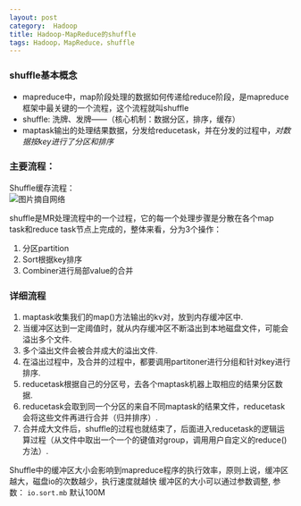 ```yaml
---
layout: post
category:  Hadoop
title: Hadoop-MapReduce的shuffle
tags: Hadoop，MapReduce，shuffle
---
```


### shuffle基本概念

* mapreduce中，map阶段处理的数据如何传递给reduce阶段，是mapreduce框架中最关键的一个流程，这个流程就叫shuffle<br>
* shuffle: 洗牌、发牌——（核心机制：数据分区，排序，缓存）<br>
* maptask输出的处理结果数据，分发给reducetask，并在分发的过程中，*对数据按key进行了分区和排序*<br>

### 主要流程：

Shuffle缓存流程：<br>
![图片摘自网络](https://timgsa.baidu.com/timg?image&quality=80&size=b9999_10000&sec=1501698720835&di=78b76ddd1f6ecf4ebfe359e6ac47da7a&imgtype=0&src=http%3A%2F%2Fwww.myexception.cn%2Fimg%2F2013%2F07%2F08%2F12142841.png)

shuffle是MR处理流程中的一个过程，它的每一个处理步骤是分散在各个map task和reduce task节点上完成的，整体来看，分为3个操作：  

1. 分区partition
2. Sort根据key排序
3. Combiner进行局部value的合并

### 详细流程

1. maptask收集我们的map()方法输出的kv对，放到内存缓冲区中.
2. 当缓冲区达到一定阈值时，就从内存缓冲区不断溢出到本地磁盘文件，可能会溢出多个文件.
3. 多个溢出文件会被合并成大的溢出文件.
4. 在溢出过程中，及合并的过程中，都要调用partitoner进行分组和针对key进行排序.
5. reducetask根据自己的分区号，去各个maptask机器上取相应的结果分区数据.
6. reducetask会取到同一个分区的来自不同maptask的结果文件，reducetask会将这些文件再进行合并（归并排序）.
7. 合并成大文件后，shuffle的过程也就结束了，后面进入reducetask的逻辑运算过程（从文件中取出一个一个的键值对group，调用用户自定义的reduce()方法）.


Shuffle中的缓冲区大小会影响到mapreduce程序的执行效率，原则上说，缓冲区越大，磁盘io的次数越少，执行速度就越快 
缓冲区的大小可以通过参数调整,  参数： `io.sort.mb`  默认100M